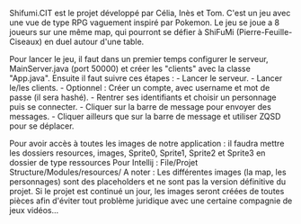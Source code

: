 Shifumi.CIT est le projet développé par Célia, Inès et Tom.
C'est un jeu avec une vue de type RPG vaguement inspiré par Pokemon.
Le jeu se joue a 8 joueurs sur une même map, qui pourront se défier à ShiFuMi (Pierre-Feuille-Ciseaux) en duel autour d'une table.

Pour lancer le jeu, il faut dans un premier temps configurer le serveur, MainServer.java (port 50000) et créer les "clients" avec la classe "App.java".
Ensuite il faut suivre ces étapes :
    - Lancer le serveur.
    - Lancer le/les clients.
    - Optionnel : Créer un compte, avec username et mot de passe (il sera hashé).
    - Rentrer ses identifiants et choisir un personnage puis se connecter.
    - Cliquer sur la barre de message pour envoyer des messages.
    - Cliquer ailleurs que sur la barre de message et utiliser ZQSD pour se déplacer.
    
Pour avoir accès à toutes les images de notre application : il faudra mettre les dossiers resources, images, Sprite0, Sprite1, Sprite2 et Sprite3 en dossier de type ressources
 Pour Intellij : File/Projet Structure/Modules/resources/
A noter : Les différentes images (la map, les personnages) sont des placeholders et ne sont pas la version définitive du projet.
Si le projet est continué un jour, les images seront créées de toutes pièces afin d'éviter tout problème juridique avec une
certaine compagnie de jeux vidéos...
